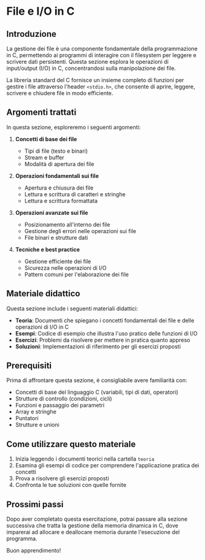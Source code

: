 # File e I/O in C

## Introduzione

La gestione dei file è una componente fondamentale della programmazione in C, permettendo ai programmi di interagire con il filesystem per leggere e scrivere dati persistenti. Questa sezione esplora le operazioni di input/output (I/O) in C, concentrandosi sulla manipolazione dei file.

La libreria standard del C fornisce un insieme completo di funzioni per gestire i file attraverso l'header `<stdio.h>`, che consente di aprire, leggere, scrivere e chiudere file in modo efficiente.

## Argomenti trattati

In questa sezione, esploreremo i seguenti argomenti:

1. **Concetti di base dei file**
   - Tipi di file (testo e binari)
   - Stream e buffer
   - Modalità di apertura dei file

2. **Operazioni fondamentali sui file**
   - Apertura e chiusura dei file
   - Lettura e scrittura di caratteri e stringhe
   - Lettura e scrittura formattata

3. **Operazioni avanzate sui file**
   - Posizionamento all'interno dei file
   - Gestione degli errori nelle operazioni sui file
   - File binari e strutture dati

4. **Tecniche e best practice**
   - Gestione efficiente dei file
   - Sicurezza nelle operazioni di I/O
   - Pattern comuni per l'elaborazione dei file

## Materiale didattico

Questa sezione include i seguenti materiali didattici:

- **Teoria**: Documenti che spiegano i concetti fondamentali dei file e delle operazioni di I/O in C
- **Esempi**: Codice di esempio che illustra l'uso pratico delle funzioni di I/O
- **Esercizi**: Problemi da risolvere per mettere in pratica quanto appreso
- **Soluzioni**: Implementazioni di riferimento per gli esercizi proposti

## Prerequisiti

Prima di affrontare questa sezione, è consigliabile avere familiarità con:

- Concetti di base del linguaggio C (variabili, tipi di dati, operatori)
- Strutture di controllo (condizioni, cicli)
- Funzioni e passaggio dei parametri
- Array e stringhe
- Puntatori
- Strutture e unioni

## Come utilizzare questo materiale

1. Inizia leggendo i documenti teorici nella cartella `teoria`
2. Esamina gli esempi di codice per comprendere l'applicazione pratica dei concetti
3. Prova a risolvere gli esercizi proposti
4. Confronta le tue soluzioni con quelle fornite

## Prossimi passi

Dopo aver completato questa esercitazione, potrai passare alla sezione successiva che tratta la gestione della memoria dinamica in C, dove imparerai ad allocare e deallocare memoria durante l'esecuzione del programma.

Buon apprendimento!